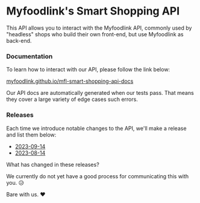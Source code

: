 # Myfoodlink's Smart Shopping API

This API allows you to interact with the Myfoodlink API, commonly used by "headless" shops who build their own front-end, but use Myfoodlink as back-end.

### Documentation

To learn how to interact with our API, please follow the link below:

[myfoodlink.github.io/mfl-smart-shopping-api-docs](https://myfoodlink.github.io/mfl-smart-shopping-api-docs/)

Our API docs are automatically generated when our tests pass. That means they cover a large variety of edge cases such errors.

### Releases

Each time we introduce notable changes to the API, we'll make a release and list them below:

* [2023-09-14](https://github.com/myfoodlink/mfl-smart-shopping-api-docs/releases/tag/2023-09-14)
* [2023-08-14](https://github.com/myfoodlink/mfl-smart-shopping-api-docs/releases/tag/2023-08-14)

What has changed in these releases?

We currently do not yet have a good process for communicating this with you. 😥

Bare with us. ❤️
